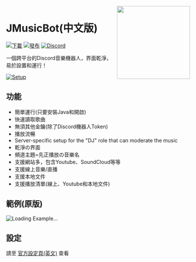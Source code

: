 <img align="right" src="https://i.imgur.com/zrE80HY.png" height="200" width="200">

# JMusicBot(中文版)

[![下載](https://img.shields.io/github/downloads/jagrosh/MusicBot/total.svg)](https://github.com/jagrosh/MusicBot/releases/latest)
[![發布](https://img.shields.io/github/release/jagrosh/MusicBot.svg)](https://github.com/jagrosh/MusicBot/releases/latest)
[![Discord](https://discordapp.com/api/guilds/147698382092238848/widget.png)](https://discord.gg/0p9LSGoRLu6Pet0k)<br>

一個跨平台的Discord音樂機器人，界面乾淨，易於設置和運行！

[![Setup](http://i.imgur.com/VvXYp5j.png)](https://github.com/jagrosh/MusicBot/wiki/Setup)

## 功能
  * 簡單運行(只要安裝Java和開啟)
  * 快速讀取歌曲
  * 無須其他金鑰(除了Discord機器人Token)
  * 播放流暢
  * Server-specific setup for the "DJ" role that can moderate the music
  * 乾淨の界面
  * 頻道主題=先正播放の音樂名
  * 支援網站多，包含Youtube、SoundCloud等等
  * 支援線上音樂/直播
  * 支援本地文件
  * 支援播放清單(線上、Youtube和本地文件)

## 範例(原版)
![Loading Example...](https://i.imgur.com/kVtTKvS.gif)

## 設定
請至 [官方設定頁(英文)](https://github.com/jagrosh/MusicBot/wiki/Setup) 查看
